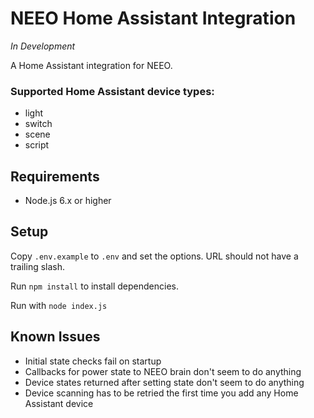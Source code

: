 # NEEO Home Assistant Integration
*In Development*

A Home Assistant integration for NEEO.

### Supported Home Assistant device types:

 - light
 - switch
 - scene
 - script

## Requirements

 - Node.js 6.x or higher

## Setup

Copy `.env.example` to `.env` and set the options. URL should not have a trailing slash.

Run `npm install` to install dependencies.

Run with `node index.js`

## Known Issues

 - Initial state checks fail on startup
 - Callbacks for power state to NEEO brain don't seem to do anything
 - Device states returned after setting state don't seem to do anything
 - Device scanning has to be retried the first time you add any Home Assistant device
